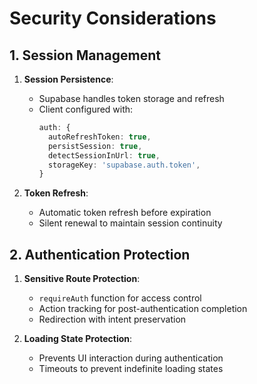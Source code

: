 
# Security Considerations

## 1. Session Management
1. **Session Persistence**:
   - Supabase handles token storage and refresh
   - Client configured with:
     ```typescript
     auth: {
       autoRefreshToken: true,
       persistSession: true,
       detectSessionInUrl: true,
       storageKey: 'supabase.auth.token',
     }
     ```

2. **Token Refresh**:
   - Automatic token refresh before expiration
   - Silent renewal to maintain session continuity

## 2. Authentication Protection
1. **Sensitive Route Protection**:
   - `requireAuth` function for access control
   - Action tracking for post-authentication completion
   - Redirection with intent preservation

2. **Loading State Protection**:
   - Prevents UI interaction during authentication
   - Timeouts to prevent indefinite loading states
